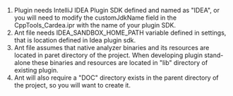 1. Plugin needs IntelliJ IDEA Plugin SDK defined and named as "IDEA", or you will need to modify the customJdkName
  field in the CppTools_Cardea.ipr with the name of your plugin SDK.
2. Ant file needs IDEA_SANDBOX_HOME_PATH variable defined in settings, that is location defined in Idea plugin sdk.
3. Ant file assumes that native analyzer binaries and its resources are located in paret directory of the project.
  When developing plugin stand-alone these binaries and resources are located in "lib" directory of existing plugin.
4. Ant will also require a "DOC" directory exists in the parent directory of the project, so you will want to create it.